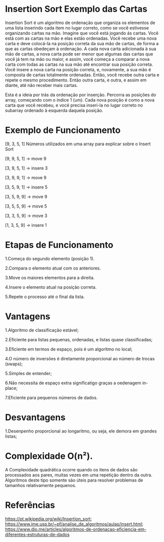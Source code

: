 # Insertion Sort Exemplo das Cartas
 
Insertion Sort é um algoritmo de ordenação que organiza os elementos de uma lista inserindo cada item no lugar correto, como se você estivesse organizando cartas na mão. Imagine que você está jogando ás cartas. Você está com as cartas na mão e elas estão ordenadas. Você recebe uma nova carta e deve colocá-la na posição correta da sua mão de cartas, de forma a que as cartas obedeçam à ordenação. A cada nova carta adicionada à sua mão de cartas, a nova carta pode ser menor que algumas das cartas que você já tem na mão ou maior, e assim, você começa a comparar a nova carta com todas as cartas na sua mão até encontrar sua posição correta. Você insere a nova carta na posição correta, e, novamente, a sua mão é composta de cartas totalmente ordenadas. Então, você recebe outra carta e repete o mesmo procedimento. Então outra carta, e outra, e assim em diante, até não receber mais cartas.

Esta é a ideia por trás da ordenação por inserção. Percorra as posições do array, começando com o índice 1 (um). Cada nova posição é como a nova carta que você recebeu, e você precisa inseri-la no lugar correto no subarray ordenado à esquerda daquela posição.

# Exemplo de Funcionamento

[9, 3, 5, 1] Números utilizados em uma array para explicar sobre o Insert Sort

[9, 9, 5, 1]   → move 9

[3, 9, 5, 1]   → insere 3

[3, 9, 9, 1]   → move 9

[3, 5, 9, 1]   → insere 5

[3, 5, 9, 9]   → move 9

[3, 5, 5, 9]   → move 5

[3, 3, 5, 9]   → move 3

[1, 3, 5, 9]   → insere 1 

# Etapas de Funcionamento

1.Começa do segundo elemento (posição 1).

2.Compara o elemento atual com os anteriores.

3.Move os maiores elementos para a direita.

4.Insere o elemento atual na posição correta.

5.Repete o processo até o final da lista.

# Vantagens

1.Algoritmo de classificação estável;

2.Eficiente para listas pequenas, ordenadas, e listas quase classificadas;

3.Eficiente em termos de espaço, pois é um algoritmo no local;

4.O número de inversões é diretamente proporcional ao número de trocas (swaps);

5.Simples de entender;

6.Não necessita de espaço extra significatigo graças a oedenagem in-place;

7.Eficiente para pequenos números de dados.

# Desvantagens

1.Desenpenho proporcional ao longaritmo, ou seja, ele demora em grandes listas;

# Complexidade O(n²).

A Complexidade quadrática ocorre quando os itens de dados são processados aos pares, muitas vezes em uma repetição dentro da outra. Algoritmos deste tipo somente são úteis para resolver problemas de tamanhos relativamente pequenos.

# Referências

https://pt.wikipedia.org/wiki/Insertion_sort; https://www.ime.usp.br/~pf/analise_de_algoritmos/aulas/insert.html; https://www.dio.me/articles/algoritmos-de-ordenacao-eficiencia-em-diferentes-estruturas-de-dados
